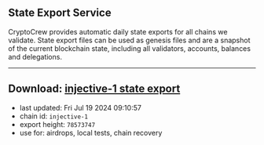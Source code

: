 ## State Export Service
CryptoCrew provides automatic daily state exports for all chains we validate. State export files can be used as genesis files and are a snapshot of the current blockchain state, including all validators, accounts, balances and delegations.

---
**Download: [injective-1 state export](https://dl-eu2.ccvalidators.com/SERVICE/injective/injective-1_export_78573747.json)**
---

- last updated: Fri Jul 19 2024 09:10:57
- chain id: `injective-1`
- export height: `78573747`
- use for: airdrops, local tests, chain recovery
